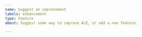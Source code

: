 ```yaml
---
name: Suggest an improvement
labels: enhancement
type: Feature
about: Suggest some way to improve ALE, or add a new feature.

---
```


<!-- There's no fixed format for feature requests. Just add your thoughts. -->
